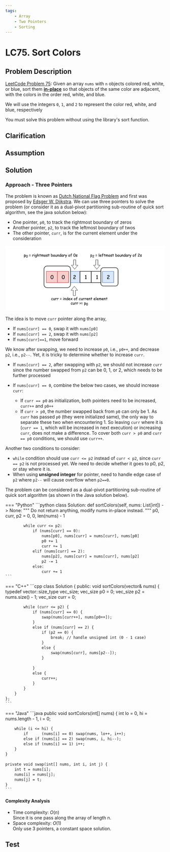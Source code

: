 ```yaml
---
tags:
    - Array
    - Two Pointers
    - Sorting
---
```


 # LC75. Sort Colors
## Problem Description
[LeetCode Problem 75](https://leetcode.com/problems/sort-colors/): Given an array `nums` with `n` objects colored red, white, or blue, sort them **[in-place](https://en.wikipedia.org/wiki/In-place_algorithm)** so that objects of the same color are adjacent, with the colors in the order red, white, and blue.

We will use the integers `0`, `1`, and `2` to represent the color red, white, and blue, respectively

You must solve this problem without using the library's sort function.

## Clarification

## Assumption

## Solution
### Approach - Three Pointers
The problem is known as [Dutch National Flag Problem](https://en.wikipedia.org/wiki/Dutch_national_flag_problem) and first was proposed by [Edsger W. Dijkstra](https://en.wikipedia.org/wiki/Edsger_W._Dijkstra). We can use three pointers to solve the problem (or consider it as a dual-pivot partitioning sub-routine of quick sort algorithm, see the java solution below):
- One pointer, `p0`, to track the rightmost boundary of zeros
- Another pointer, `p2`, to track the leftmost boundary of twos
- The other pointer, `curr`, is for the current element under the consideration 

![lc0075-3-pointer.png](assets/lc0075-3-pointer.png)

The idea is to move `curr` pointer along the array,  

- If `nums[curr] == 0`, swap it with `nums[p0]`  
- If `nums[curr] == 2`, swap it with `nums[p2]`  
- If `nums[curr]==1`, move forward

We know after swapping, we need to increase `p0`, i.e., `p0++`, and decrease `p2`, i.e., `p2--`. Yet, it is tricky to determine whether to increase `curr`.  

- If `nums[curr] == 2`, after swapping with `p2`, we should not increase `curr` since the number swapped from `p2` can be 0, 1, or 2, which needs to be further processed  
- If `nums[curr] == 0`, combine the below two cases, we should increase `curr`:  

	- If `curr == p0` as initialization, both pointers need to be increased, `curr++` and `p0++`  
	- If `curr > p0`, the number swapped back from `p0` can only be 1. As `curr` has passed `p0` (they were initialized same), the only way to separate these two when encountering 1. So leaving `curr` where it is (`curr == 1`, which will be increased in next execution) or increasing `curr`, does not make a difference. To cover both `curr > p0` and `curr == p0` conditions, we should use `curr++`.  

Another two conditions to consider:  

- `while` condition should use `curr <= p2` instead of `curr < p2`, since `curr == p2` is not processed yet. We need to decide whether it goes to p0, p2, or stay where it is.  
- When using **unsigned integer** for pointer, need to handle edge case of `p2` where `p2--` will cause overflow when `p2==0`.  

The problem can be considered as a dual-pivot partitioning sub-routine of quick sort algorithm (as shown in the Java solution below).

=== "Python"
    ```python
    class Solution:
        def sortColors(self, nums: List[int]) -> None:
            """
            Do not return anything, modify nums in-place instead.
            """
            p0, curr, p2 = 0, 0, len(nums) - 1

            while curr <= p2:
                if (nums[curr] == 0):
                    nums[p0], nums[curr] = nums[curr], nums[p0]
                    p0 += 1
                    curr += 1
                elif (nums[curr] == 2):
                    nums[p2], nums[curr] = nums[curr], nums[p2]
                    p2 -= 1
                else:
                    curr += 1
    ```

=== "C++"
    ```cpp
    class Solution {
    public:
        void sortColors(vector<int>& nums) {
            typedef vector<int>::size_type vec_size;
            vec_size p0 = 0;
            vec_size p2 = nums.size() - 1;
            vec_size curr = 0;

            while (curr <= p2) {
                if (nums[curr] == 0) {
                    swap(nums[curr++], nums[p0++]);
                }
                else if (nums[curr] == 2) {
                    if (p2 == 0) {
                        break; // handle unsigned int (0 - 1 case)
                    }
                    else {
                        swap(nums[curr], nums[p2--]);
                    }

                }
                else {
                    curr++;
                }
            }
        }
    };
    ```

=== "Java"
    ```java
    public void sortColors(int[] nums) {
        int lo = 0, hi = nums.length - 1, i = 0;

        while (i <= hi) {
            if      (nums[i] == 0) swap(nums, lo++, i++);
            else if (nums[i] == 2) swap(nums, i, hi--);
            else if (nums[i] == 1) i++;
        }
    }

    private void swap(int[] nums, int i, int j) {
        int t = nums[i];
        nums[i] = nums[j];
        nums[j] = t;
    }
    ```

#### Complexity Analysis
* Time complexity: $O(n)$  
	Since it is one pass along the array of length n. 
* Space complexity: $O(1)$  
	Only use 3 pointers, a constant space solution. 

## Test